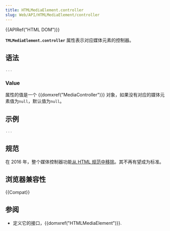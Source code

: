 ```yaml
---
title: HTMLMediaElement.controller
slug: Web/API/HTMLMediaElement/controller
---
```

{{APIRef("HTML DOM")}}

**`TMLMediaElement.controller`** 属性表示对应媒体元素的控制器。

## 语法

```js
...
```

### Value

属性的值是一个 {{domxref("MediaController")}} 对象，如果没有对应的媒体元素值为`null`，默认值为`null`。

## 示例

```js
...
```

## 规范

在 2016 年，整个媒体控制器功能[从 HTML 规范中移除](https://github.com/w3c/html/issues/246)。其不再有望成为标准。

## 浏览器兼容性

{{Compat}}

## 参阅

- 定义它的接口，{{domxref("HTMLMediaElement")}}.
